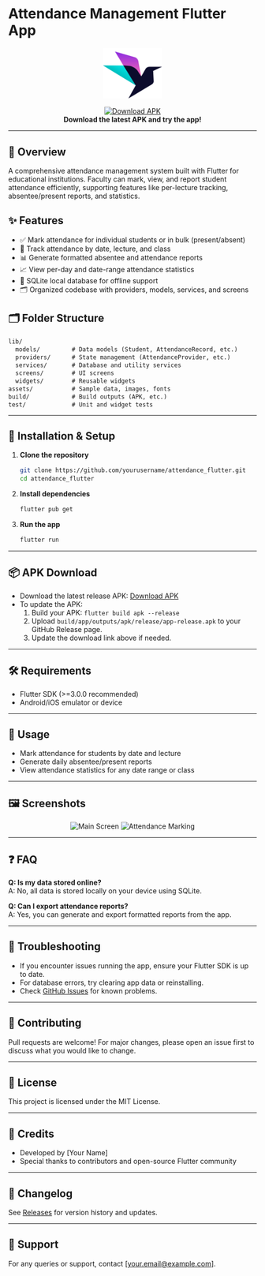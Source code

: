 # Attendance Management Flutter App  

<p align="center">
  <img src="LOGO.svg" alt="App Logo" width="120"/>
</p>

<p align="center">
  <a href="https://github.com/yourusername/attendance_flutter/releases/latest/download/app-release.apk">
    <img src="https://img.shields.io/badge/Download-APK-blue?logo=android" alt="Download APK"/>
  </a>
  <br>
  <b>Download the latest APK and try the app!</b>
</p>

---

## 📱 Overview
A comprehensive attendance management system built with Flutter for educational institutions. Faculty can mark, view, and report student attendance efficiently, supporting features like per-lecture tracking, absentee/present reports, and statistics.

## ✨ Features
- ✅ Mark attendance for individual students or in bulk (present/absent)
- 📅 Track attendance by date, lecture, and class
- 📊 Generate formatted absentee and attendance reports
- 📈 View per-day and date-range attendance statistics
- 💾 SQLite local database for offline support
- 🗂️ Organized codebase with providers, models, services, and screens

## 🗂️ Folder Structure

```
lib/
  models/         # Data models (Student, AttendanceRecord, etc.)
  providers/      # State management (AttendanceProvider, etc.)
  services/       # Database and utility services
  screens/        # UI screens
  widgets/        # Reusable widgets
assets/           # Sample data, images, fonts
build/            # Build outputs (APK, etc.)
test/             # Unit and widget tests
```

---

## 🚀 Installation & Setup

1. **Clone the repository**
   ```bash
   git clone https://github.com/yourusername/attendance_flutter.git
   cd attendance_flutter
   ```
2. **Install dependencies**
   ```bash
   flutter pub get
   ```
3. **Run the app**
   ```bash
   flutter run
   ```

---

## 📦 APK Download

- Download the latest release APK: [Download APK](https://github.com/yourusername/attendance_flutter/releases/latest/download/app-release.apk)
- To update the APK:
  1. Build your APK: `flutter build apk --release`
  2. Upload `build/app/outputs/apk/release/app-release.apk` to your GitHub Release page.
  3. Update the download link above if needed.

---

## 🛠️ Requirements
- Flutter SDK (>=3.0.0 recommended)
- Android/iOS emulator or device

---

## 📝 Usage
- Mark attendance for students by date and lecture
- Generate daily absentee/present reports
- View attendance statistics for any date range or class

---

## 🖼️ Screenshots
<p align="center">
  <img src="assets/sample_data/screenshot1.png" alt="Main Screen" width="250"/>
  <img src="assets/sample_data/screenshot2.png" alt="Attendance Marking" width="250"/>
</p>

---

## ❓ FAQ
**Q: Is my data stored online?**  
A: No, all data is stored locally on your device using SQLite.

**Q: Can I export attendance reports?**  
A: Yes, you can generate and export formatted reports from the app.

---

## 🧰 Troubleshooting
- If you encounter issues running the app, ensure your Flutter SDK is up to date.
- For database errors, try clearing app data or reinstalling.
- Check [GitHub Issues](https://github.com/yourusername/attendance_flutter/issues) for known problems.

---

## 🤝 Contributing
Pull requests are welcome! For major changes, please open an issue first to discuss what you would like to change.

---

## 📄 License
This project is licensed under the MIT License.

---

## 🙏 Credits
- Developed by [Your Name]
- Special thanks to contributors and open-source Flutter community

---

## 📝 Changelog
See [Releases](https://github.com/yourusername/attendance_flutter/releases) for version history and updates.

---

## 💬 Support
For any queries or support, contact [your.email@example.com].
